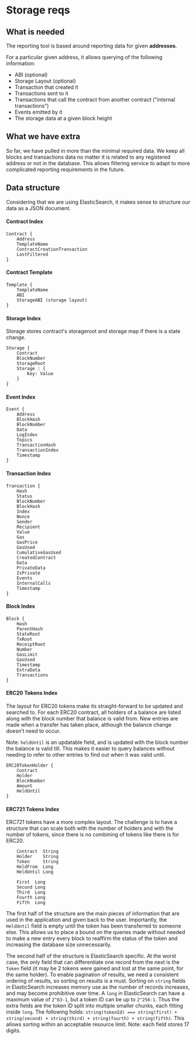 # Storage reqs

## What is needed

The reporting tool is based around reporting data for given __addresses__.

For a particular given address, it allows querying of the following information:

- ABI (optional)
- Storage Layout (optional)
- Transaction that created it
- Transactions sent to it
- Transactions that call the contract from another contract ("internal transactions")
- Events emitted by it
- The storage data at a given block height

## What we have extra

So far, we have pulled in more than the minimal required data. We keep all blocks and transactions data no matter it is 
related to any registered address or not in the database. This allows filtering service to adapt to more complicated 
reporting requirements in the future.

## Data structure

Considering that we are using ElasticSearch, it makes sense to structure our data as a JSON document.

#### Contract Index
```
Contract {
	Address
	TemplateName
	ContractCreationTransaction
	LastFiltered
}
```

#### Contract Template
```
Template {
	TemplateName
	ABI
	StorageABI (storage layout)
}
```

#### Storage Index
Storage stores contract's storageroot and storage map if there is a state change.

```
Storage {
    Contract
    BlockNumber
    StorageRoot
    Storage : {
        Key: Value
    }
}
```

#### Event Index
```
Event {
    Address
    BlockHash
    BlockNumber
    Data
    LogIndex
    Topics
    TransactionHash
    TransactionIndex
    Timestamp
}
```

#### Transaction Index
```
Transaction {
	Hash
	Status
	BlockNumber
	BlockHash
	Index
	Nonce
	Sender
	Recipient
	Value
	Gas
	GasPrice
	GasUsed
	CumulativeGasUsed
	CreatedContract
	Data
	PrivateData
	IsPrivate
	Events
	InternalCalls
	Timestamp
}
```

#### Block Index
```
Block {
    Hash
    ParentHash
    StateRoot
    TxRoot
    ReceiptRoot
    Number
    GasLimit
    GasUsed
    Timestamp
    ExtraData
    Transactions
}
```

#### ERC20 Tokens Index

The layout for ERC20 tokens make its straight-forward to be updated and searched to.
For each ERC20 contract, all holders of a balance are listed along with the block number that balance is valid from.
New entries are made when a transfer has taken place, although the balance change doesn't need to occur.

Note: `heldUntil` is an updatable field, and is updated with the block number the balance is valid till. This makes
it easier to query balances without needing to refer to other entries to find out when it was valid until.

```
ERC20TokenHolder {
    Contract
    Holder
    BlockNumber
    Amount
    HeldUntil
}
```

#### ERC721 Tokens Index

ERC721 tokens have a more complex layout. The challenge is to have a structure that can scale both with
the number of holders and with the number of tokens, since there is no combining of tokens like there is for ERC20.

```
    Contract  String
    Holder    String
    Token     String
    HeldFrom  Long
    HeldUntil Long

	First  Long
	Second Long
	Third  Long
	Fourth Long
	Fifth  Long
```

The first half of the structure are the main pieces of information that are used in the application and given 
back to the user. Importantly, the `HeldUntil` field is empty until the token has been transferred to someone else.
This allows us to place a bound on the queries made without needed to make a new entry every block to reaffirm the
status of the token and increasing the database size unnecessarily.

The second half of the structure is ElasticSearch specific. At the worst case, the only field that can differentiate 
one record from the next is the `Token` field (it may be 2 tokens were gained and lost at the same point, for the same
holder). To enable pagination of results, we need a consistent ordering of results, so sorting on results is a must.
Sorting on `string` fields in ElasticSearch increases memory use as the number of records increases, and may become 
prohibitive over time. A `long` in ElasticSearch can have a maximum value of `2^63-1`, but a token ID can be up to 
`2^256-1`. Thus the extra fields are the token ID split into multiple smaller chunks, each fitting inside `long`. The
following holds: `string(tokenId) === string(first) + string(second) + string(third) + string(fourth) + string(fifth)`.
This allows sorting within an acceptable resource limit. Note: each field stores 17 digits.